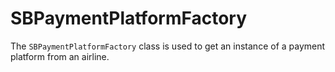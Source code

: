 # SBPaymentPlatformFactory

The `SBPaymentPlatformFactory` class is used to get an instance of a payment platform from an airline.
